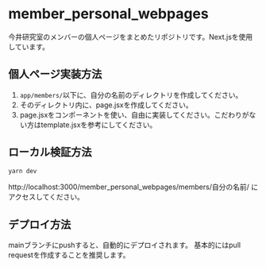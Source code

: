 # member_personal_webpages
今井研究室のメンバーの個人ページをまとめたリポジトリです。Next.jsを使用しています。

## 個人ページ実装方法
1. `app/members/`以下に、自分の名前のディレクトリを作成してください。
2. そのディレクトリ内に、page.jsxを作成してください。
3. page.jsxをコンポーネントを使い、自由に実装してください。こだわりがない方はtemplate.jsxを参考にしてください。

## ローカル検証方法
```bash
yarn dev
```
http://localhost:3000/member_personal_webpages/members/自分の名前/ にアクセスしてください。

## デプロイ方法
mainブランチにpushすると、自動的にデプロイされます。
基本的にはpull requestを作成することを推奨します。
